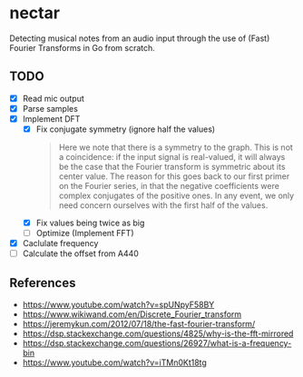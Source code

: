 # nectar

Detecting musical notes from an audio input through the use of (Fast) Fourier Transforms in Go from scratch.

## TODO

- [x] Read mic output
- [x] Parse samples
- [x] Implement DFT
    - [x] Fix conjugate symmetry (ignore half the values)
        > Here we note that there is a symmetry to the graph. This is not a coincidence: if the input signal is real-valued, it will always be the case that the Fourier transform is symmetric about its center value. The reason for this goes back to our first primer on the Fourier series, in that the negative coefficients were complex conjugates of the positive ones. In any event, we only need concern ourselves with the first half of the values.
    - [x] Fix values being twice as big
    - [ ] Optimize (Implement FFT)
- [x] Caclulate frequency
- [ ] Calculate the offset from A440

## References

- <https://www.youtube.com/watch?v=spUNpyF58BY>
- <https://www.wikiwand.com/en/Discrete_Fourier_transform>
- <https://jeremykun.com/2012/07/18/the-fast-fourier-transform/>
- <https://dsp.stackexchange.com/questions/4825/why-is-the-fft-mirrored>
- <https://dsp.stackexchange.com/questions/26927/what-is-a-frequency-bin>
- <https://www.youtube.com/watch?v=iTMn0Kt18tg>
